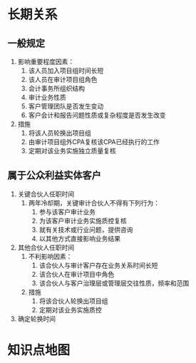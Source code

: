 # 长期关系

## 一般规定

1. 影响重要程度因素：
   1. 该人员加入项目组时间长短
   2. 该人员在审计项目组角色
   3. 会计事务所组织结构
   4. 审计业务性质
   5. 客户管理团队是否发生变动
   6. 客户会计和报告问题性质或复杂程度是否发生改变
2. 措施
   1. 将该人员轮换出项目组
   2. 由审计项目组外CPA复核该CPA已经执行的工作
   3. 定期对该业务实施独立质量复核

## 属于公众利益实体客户

1. 关键合伙人任职时间
   1. 两年冷却期，关键审计合伙人不得有下列行为：
      1. 参与该客户审计业务
      2. 为该客户审计业务实施质控复核
      3. 就有关技术或行业问题，提供咨询
      4. 以其他方式直接影响业务结果
2. 其他合伙人任职时间
   1. 不利影响因素：
      1. 该合伙人与审计客户存在业务关系时间长短
      2. 该合伙人在审计项目中角色
      3. 该合伙人与客户治理层或管理层交往性质，频率和范围
   2. 措施
      1. 将该合伙人轮换出项目组
      2. 定期对该业务实施质控
3. 确定轮换时间

# 知识点地图


